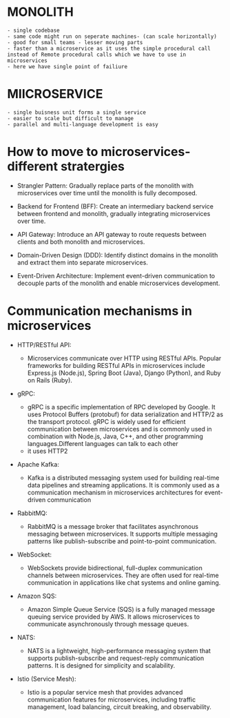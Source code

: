 # MONOLITH
    - single codebase
    - same code might run on seperate machines- (can scale horizontally)
    - good for small teams - lesser moving parts
    - faster than a microservice as it uses the simple procedural call instead of Remote procedural calls which we have to use in microservices
    - here we have single point of failiure
# MIICROSERVICE
    - single buisness unit forms a single service
    - easier to scale but difficult to manage
    - parallel and multi-language development is easy

# How to move to microservices- different stratergies

- Strangler Pattern: Gradually replace parts of the monolith with microservices over time until the monolith is fully decomposed.

- Backend for Frontend (BFF): Create an intermediary backend service between frontend and monolith, gradually integrating microservices over time.

- API Gateway: Introduce an API gateway to route requests between clients and both monolith and microservices.

- Domain-Driven Design (DDD): Identify distinct domains in the monolith and extract them into separate microservices.

- Event-Driven Architecture: Implement event-driven communication to decouple parts of the monolith and enable microservices development.

# Communication mechanisms in microservices
- HTTP/RESTful API:
    - Microservices communicate over HTTP using RESTful APIs. Popular frameworks for building RESTful APIs in microservices include Express.js (Node.js), Spring Boot (Java), Django (Python), and Ruby on Rails (Ruby).

- gRPC:
    - gRPC is a specific implementation of RPC developed by Google. It uses Protocol Buffers (protobuf) for data serialization and HTTP/2 as the transport protocol. gRPC is widely used for efficient communication between microservices and is commonly used in combination with Node.js, Java, C++, and other programming languages.Different languages can talk to each other
    - it uses HTTP2

- Apache Kafka:
    - Kafka is a distributed messaging system used for building real-time data pipelines and streaming applications. It is commonly used as a communication mechanism in microservices architectures for event-driven communication

- RabbitMQ:
    - RabbitMQ is a message broker that facilitates asynchronous messaging between microservices. It supports multiple messaging patterns like publish-subscribe and point-to-point communication.

- WebSocket:
    -  WebSockets provide bidirectional, full-duplex communication channels between microservices. They are often used for real-time communication in applications like chat systems and online gaming.

- Amazon SQS:
    - Amazon Simple Queue Service (SQS) is a fully managed message queuing service provided by AWS. It allows microservices to communicate asynchronously through message queues.

- NATS:
    - NATS is a lightweight, high-performance messaging system that supports publish-subscribe and request-reply communication patterns. It is designed for simplicity and scalability.

- Istio (Service Mesh):
    - Istio is a popular service mesh that provides advanced communication features for microservices, including traffic management, load balancing, circuit breaking, and observability.
